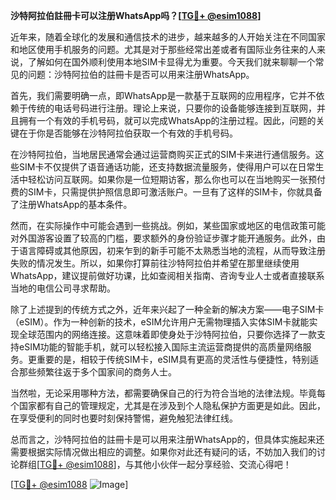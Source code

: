 **沙特阿拉伯註冊卡可以注册WhatsApp吗？[[TG💪+ @esim1088](https://t.me/s/esim1088)]**

近年来，随着全球化的发展和通信技术的进步，越来越多的人开始关注在不同国家和地区使用手机服务的问题。尤其是对于那些经常出差或者有国际业务往来的人来说，了解如何在国外顺利使用本地SIM卡显得尤为重要。今天我们就来聊聊一个常见的问题：沙特阿拉伯的註冊卡是否可以用来注册WhatsApp。

首先，我们需要明确一点，即WhatsApp是一款基于互联网的应用程序，它并不依赖于传统的电话号码进行注册。理论上来说，只要你的设备能够连接到互联网，并且拥有一个有效的手机号码，就可以完成WhatsApp的注册过程。因此，问题的关键在于你是否能够在沙特阿拉伯获取一个有效的手机号码。

在沙特阿拉伯，当地居民通常会通过运营商购买正式的SIM卡来进行通信服务。这些SIM卡不仅提供了语音通话功能，还支持数据流量服务，使得用户可以在日常生活中轻松访问互联网。如果你是一位短期访客，那么你也可以在当地购买一张预付费的SIM卡，只需提供护照信息即可激活账户。一旦有了这样的SIM卡，你就具备了注册WhatsApp的基本条件。

然而，在实际操作中可能会遇到一些挑战。例如，某些国家或地区的电信政策可能对外国游客设置了较高的门槛，要求额外的身份验证步骤才能开通服务。此外，由于语言障碍或其他原因，初来乍到的新手可能不太熟悉当地的流程，从而导致注册失败的情况发生。所以，如果你打算前往沙特阿拉伯并希望在那里继续使用WhatsApp，建议提前做好功课，比如查阅相关指南、咨询专业人士或者直接联系当地的电信公司寻求帮助。

除了上述提到的传统方式之外，近年来兴起了一种全新的解决方案——电子SIM卡（eSIM）。作为一种创新的技术，eSIM允许用户无需物理插入实体SIM卡就能实现全球范围内的网络连接。这意味着即使身处于沙特阿拉伯，只要你选择了一款支持eSIM功能的智能手机，就可以轻松接入国际主流运营商提供的高质量网络服务。更重要的是，相较于传统SIM卡，eSIM具有更高的灵活性与便捷性，特别适合那些频繁往返于多个国家间的商务人士。

当然啦，无论采用哪种方法，都需要确保自己的行为符合当地的法律法规。毕竟每个国家都有自己的管理规定，尤其是在涉及到个人隐私保护方面更是如此。因此，在享受便利的同时也要时刻保持警惕，避免触犯法律红线。

总而言之，沙特阿拉伯的註冊卡是可以用来注册WhatsApp的，但具体实施起来还需要根据实际情况做出相应的调整。如果你对此还有疑问的话，不妨加入我们的讨论群组[[TG💪+ @esim1088](https://t.me/s/esim1088)]，与其他小伙伴一起分享经验、交流心得吧！

[[TG💪+ @esim1088](https://t.me/s/esim1088) ![Image](https://i.postimg.cc/4NQfJmqS/Snipaste-2025-05-13-00-14-12.png)]